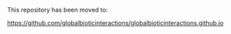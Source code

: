This repository has been moved to:

https://github.com/globalbioticinteractions/globalbioticinteractions.github.io
